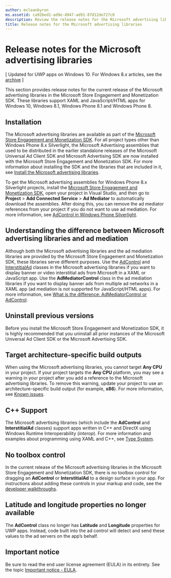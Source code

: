 ```yaml
---
author: mcleanbyron
ms.assetid: ca92bed1-ad9e-4947-ad91-87d12de727c0
description: Review the release notes for the Microsoft advertising libraries in the Microsoft Store Engagement and Monetization SDK.
title: Release notes for the Microsoft advertising libraries
---
```


# Release notes for the Microsoft advertising libraries


\[ Updated for UWP apps on Windows 10. For Windows 8.x articles, see the [archive](http://go.microsoft.com/fwlink/p/?linkid=619132) \]

This section provides release notes for the current release of the Microsoft advertising libraries in the Microsoft Store Engagement and Monetization SDK. These libraries support XAML and JavaScript/HTML apps for Windows 10, Windows 8.1, Windows Phone 8.1 and Windows Phone 8.

## Installation


The Microsoft advertising libraries are available as part of the [Microsoft Store Engagement and Monetization SDK](http://aka.ms/store-em-sdk). For all project types other than Windows Phone 8.x Silverlight, the Microsoft Advertising assemblies that used to be distributed in the earlier standalone releases of the Microsoft Universal Ad Client SDK and Microsoft Advertising SDK are now installed with the Microsoft Store Engagement and Monetization SDK. For more information about installing the SDK and the libraries that are included in it, see [Install the Microsoft advertising libraries](install-the-microsoft-advertising-libraries.md).

To get the Microsoft advertising assemblies for Windows Phone 8.x Silverlight projects, install the [Microsoft Store Engagement and Monetization SDK](http://aka.ms/store-em-sdk), open your project in Visual Studio, and then go to **Project** > **Add Connected Service** > **Ad Mediator** to automatically download the assemblies. After doing this, you can remove the ad mediator references from your project if you do not want to use ad mediation. For more information, see [AdControl in Windows Phone Silverlight](adcontrol-in-windows-phone-silverlight.md).

## Understanding the difference between Microsoft advertising libraries and ad mediation

Although both the Microsoft advertising libraries and the ad mediation libraries are provided by the Microsoft Store Engagement and Monetization SDK, these libraries serve different purposes. Use the [AdControl](https://msdn.microsoft.com/library/windows/apps/microsoft.advertising.winrt.ui.adcontrol.aspx) and [InterstitialAd](https://msdn.microsoft.com/library/windows/apps/microsoft.advertising.winrt.ui.interstitialad.aspx) classes in the Microsoft advertising libraries if you want to display banner or video interstitial ads from Microsoft in a XAML or JavaScript app. Use the **AdMediatorControl** class in the ad mediation libraries if you want to display banner ads from multiple ad networks in a XAML app (ad mediation is not supported for JavaScript/HTML apps). For more information, see [What is the difference: AdMediatorControl or AdControl](what-is-the-difference-admediatorcontrol-or-adcontrol.md).

## Uninstall previous versions

Before you install the Microsoft Store Engagement and Monetization SDK, it is highly recommended that you uninstall all prior instances of the Microsoft Universal Ad Client SDK or the Microsoft Advertising SDK.

## Target architecture-specific build outputs

When using the Microsoft advertising libraries, you cannot target **Any CPU** in your project. If your project targets the **Any CPU** platform, you may see a warning in your project after you add a reference to the Microsoft advertising libraries. To remove this warning, update your project to use an architecture-specific build output (for example, **x86**). For more information, see [Known issues](known-issues-for-the-advertising-libraries.md).

## C++ Support

The Microsoft advertising libraries (which include the **AdControl** and **InterstitialAd** classes) support apps written in C++ and DirectX using Windows Runtime Interoperability (*interop*). For more information and examples about programming using XAML and C++, see [Type System](https://msdn.microsoft.com/library/windows/apps/xaml/hh755822.aspx).

## No toolbox control

In the current release of the Microsoft advertising libraries in the Microsoft Store Engagement and Monetization SDK, there is no toolbox control for dragging an **AdControl** or **InterstitialAd** to a design surface in your app. For instructions about adding these controls in your markup and code, see the [developer walkthroughs](developer-walkthroughs.md).

## Latitude and longitude properties no longer available

The **AdControl** class no longer has **Latitude** and **Longitude** properties for UWP apps. Instead, code built into the ad control will detect and send these values to the ad servers on the app’s behalf.

## Important notice

Be sure to read the end user license agreement (EULA) in its entirety. See the topic [Important notice - EULA](important-notice-eula.md).

 

 


<!--HONumber=Jun16_HO3-->


